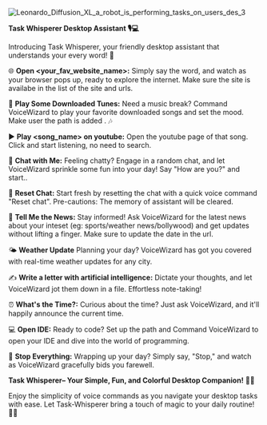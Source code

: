 ![Leonardo_Diffusion_XL_a_robot_is_performing_tasks_on_users_des_3](https://github.com/bandhan-majumder/Desktop-Voice-Assistant-TaskWhisperer/assets/133476557/ac71a747-c560-4a85-b113-59cf44aae342)

**Task Whisperer Desktop Assistant 🎙️💻**

Introducing Task Whisperer, your friendly desktop assistant that understands your every word! 🌟

🌐 **Open <your_fav_website_name>:** Simply say the word, and watch as your browser pops up, ready to explore the internet. Make sure the site is availabe in the list of the site and urls.

🎵 **Play Some Downloaded Tunes:** Need a music break? Command VoiceWizard to play your favorite downloaded songs and set the mood. Make user the path is added . 🎶

▶️ **Play <song_name> on youtube:** Open the youtube page of that song. Click and start listening, no need to search.

💬 **Chat with Me:** Feeling chatty? Engage in a random chat, and let VoiceWizard sprinkle some fun into your day! Say "How are you?" and start..

🔄 **Reset Chat:** Start fresh by resetting the chat with a quick voice command "Reset chat". Pre-cautions: The memory of assistant will be cleared.

📰 **Tell Me the News:** Stay informed! Ask VoiceWizard for the latest news about your inteset (eg: sports/weather news/bollywood) and get updates without lifting a finger. Make sure to update the date in the url.

🌤️ **Weather Update** Planning your day? VoiceWizard has got you covered with real-time weather updates for any city.

✍️ **Write a letter with artificial intelligence:** Dictate your thoughts, and let VoiceWizard jot them down in a file. Effortless note-taking!

⏰ **What's the Time?:** Curious about the time? Just ask VoiceWizard, and it'll happily announce the current time.

💻 **Open IDE:** Ready to code? Set up the path and Command VoiceWizard to open your IDE and dive into the world of programming.

🛑 **Stop Everything:** Wrapping up your day? Simply say, "Stop," and watch as VoiceWizard gracefully bids you farewell.

**Task Whisperer– Your Simple, Fun, and Colorful Desktop Companion!** 🌈🚀

Enjoy the simplicity of voice commands as you navigate your desktop tasks with ease. Let Task-Whisperer bring a touch of magic to your daily routine! 🌟🎩
